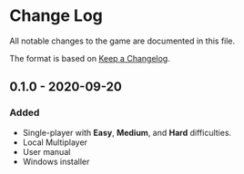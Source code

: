 # Change Log
All notable changes to the game are documented in this file.

The format is based on [Keep a Changelog](https://keepachangelog.com/en/1.0.0/).

## 0.1.0 - 2020-09-20

### Added
* Single-player with **Easy**, **Medium**, and **Hard** difficulties.
* Local Multiplayer
* User manual
* Windows installer
